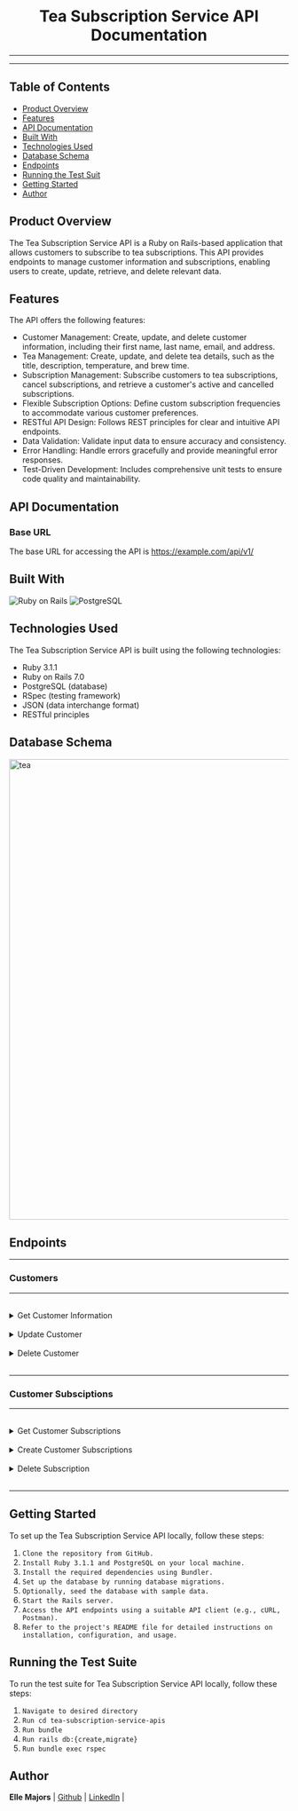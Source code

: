 <h1 align="center">Tea Subscription Service API Documentation</h1>

---

---

## Table of Contents
- [Product Overview](#product-overview)
- [Features](#Features)
- [API Documentation](#api-documentation)
- [Built With](#built-with)
- [Technologies Used](#technologies-used)
- [Database Schema](#database-schema)
- [Endpoints](#end-points)
- [Running the Test Suit](#running-the-test-suit)
- [Getting Started](#getting-started)
- [Author](#author)

## Product Overview

The Tea Subscription Service API is a Ruby on Rails-based application that allows customers to subscribe to tea subscriptions. This API provides endpoints to manage customer information and subscriptions, enabling users to create, update, retrieve, and delete relevant data.

## Features

The API offers the following features:

* Customer Management: Create, update, and delete customer information, including their first name, last name, email, and address.
* Tea Management: Create, update, and delete tea details, such as the title, description, temperature, and brew time.
* Subscription Management: Subscribe customers to tea subscriptions, cancel subscriptions, and retrieve a customer's active and cancelled subscriptions.
* Flexible Subscription Options: Define custom subscription frequencies to accommodate various customer preferences.
* RESTful API Design: Follows REST principles for clear and intuitive API endpoints.
* Data Validation: Validate input data to ensure accuracy and consistency.
* Error Handling: Handle errors gracefully and provide meaningful error responses.
* Test-Driven Development: Includes comprehensive unit tests to ensure code quality and maintainability.

## API Documentation

### Base URL

The base URL for accessing the API is https://example.com/api/v1/

## Built With

![Ruby on Rails](https://img.shields.io/badge/Ruby_on_Rails-CC0000?style=for-the-badge&logo=ruby-on-rails&logoColor=white)
![PostgreSQL](https://img.shields.io/badge/PostgreSQL-316192?style=for-the-badge&logo=postgresql&logoColor=white)

## Technologies Used

The Tea Subscription Service API is built using the following technologies:

* Ruby 3.1.1
* Ruby on Rails 7.0
* PostgreSQL (database)
* RSpec (testing framework)
* JSON (data interchange format)
* RESTful principles

## Database Schema

<img width="830" alt="tea" src="https://github.com/Elle-M/tea-subscription-service-apis/assets/113124260/ec87af03-c30a-4ec0-a899-e77ae10532e1">


## Endpoints

---

### Customers

---
<br>

<details>
  <summary>Get Customer Information</summary><br>
  
  Description: 
    
  Retrieves information about a specific customer.
  
  Endpoint:
  
  ```JS
  GET /api/v1/customers/:id
  ```
  
  Params: 

  | Name | Requirement | Type | Description |
  | ----- | ----------- | -----| -------------- | 
  | `id` | Required | integer | The ID of the customer.
 
  <br>

  Response: 

  | Result | Status |
  | ------- | ------| 
  | `Success` | 200 |
  | `Failure`| 400 |


  ```JSON
{
    "id": 2,
    "first_name": "Jane",
    "last_name": "Smith",
    "email": "jane.smith@example.com",
    "address": "444 Sunny Street"
}
  ```
 </details>

<br>

<details>
  <summary>Update Customer</summary><br>
  
 Description: 
    
 Updates the information of a specific customer.
  
  Endpoint:
  
  ```JS
  PATCH /api/v1/customers/:id
  ```
  
  Params: 

  | Name | Requirement | Type | Description |
  | ----- | ----------- | -----| -------------- | 
  | `id` | Required | integer | The ID of the customer.
  | `first_name` | Required | string | The updated first name of the customer.
  | `last_name ` | Required | string | The updated last name of the customer.
  | `email` | Required | string |The updated email address of the customer.
  | `address` | Required | string | The updated address of the customer.

  <br>

  Response: 

  | Result | Status |
  | ------- | ------| 
  | `Success` | 200 |
  | `Failure`| 400 |


  ```JSON
{
    "id": 1,
    "first_name": "John",
    "last_name": "Doe",
    "email": "johndoe@example.com",
    "address": "123 Main St",
    "created_at": "2023-06-01T01:17:16.912Z",
    "updated_at": "2023-06-01T01:17:16.912Z"
}
  ```
 </details>
 
<br>

<details>
  <summary>Delete Customer</summary><br>
  

 Description: 
    
 Deletes a specific customer.
  
  Endpoint:
  
  ```JS
  DELETE /api/v1/customers/:id
  ```
  
  Params: 

  | Name | Requirement | Type | Description |
  | ----- | ----------- | -----| -------------- | 
  | `id` | Required | integer | The ID of the customer.
 
  <br>

  Response: 

  | Result | Status |
  | ------- | ------| 
  | `No Content`| 404 |


  ```JSON
{
    "id": 1,
    "first_name": "John",
    "last_name": "Doe",
    "email": "johndoe@example.com",
    "address": "123 Main St"
}
  ```
 </details>
 
 <br>

---

### Customer Subsciptions

---

<br>

<details>
  <summary>Get Customer Subscriptions</summary><br>
  

Description: 
    
Retrieves information about a specific customer.
  
  Endpoint:
  
  ```JS
  GET /api/v1/customers/:customer_id/subscriptions
  ```
  
  Params: 

  | Name | Requirement | Type | Description |
  | ----- | ----------- | -----| -------------- | 
  | `customer_id` | Required | integer | The ID of the customer.
 

  <br>

  Response: 

  | Result | Status |
  | ------- | ------| 
  | `Success` | 200 |
  | `Failure`| 400 |


  ```JSON
[
    {
      "id": 1,
      "title": "Monthly Subscription",
      "price": 19,
      "status": "active",
      "frequency": "monthly",
      "tea_id": 1,
      "customer_id": 1
    },
  
    {
      "id": 3,
      "title": "Two Week Subscription",
      "price": 14,
      "status": "active",
      "frequency": "two week",
      "tea_id": 2,
      "customer_id": 1
    }

]
  ```
 </details>
 
 <br>

<details>
  <summary>Create Customer Subscriptions</summary><br>
  
 Description: 
    
 Creates a new customer subscription.
  
  Endpoint:
  
  ```JS
  POST /api/v1/customers/:customer_id/subscriptions
  ```
  
  Params: 

  | Name | Requirement | Type | Description |
  | ----- | ----------- | -----| -------------- | 
  | `customer_id` | Required | integer | The ID of the customer.
  | `tea_id` | Required | integer | The ID of the tea for the subscription.
  | `title` | Required | string | The title of the subscription.
  | `price` | Required | string | The price of the subscription.
  | `status` | Required | string | The status of the subscription (active or cancelled).
  | `frequency` | Required | string | The frequency of the subscription.
 

  <br>

  Response: 

  | Result | Status |
  | ------- | ------| 
  | `Success` | 200 |
  | `Failure`| 400 |


  ```JSON
{
    "customer_id": 1,
    "tea_id": 1,
    "title": "Two Week Subscription",
    "price": 14.99,
    "status": "active",
    "frequency": "Two Week"
}

  ```
 </details>
 
 <br>
 
 
<details>
  <summary>Delete Subscription</summary><br>
  
 Description: 
    
 Deletes a specific subscription.
  
  Endpoint:
  
  ```JS
  DELETE /api/v1/customers/:customer_id/subscriptions/:id
  ```
  
  Params: 

  | Name | Requirement | Type | Description |
  | ----- | ----------- | -----| -------------- | 
  | `customer_id` | Required | integer | The ID of the customer.
  | `id` | Required | integer | The ID of the subscription.
 

  <br>

  Response: 

  | Result | Status |
  | ------- | ------| 
  | `No Content`| 404 |

 </details>
 
 <br>


---

## Getting Started

To set up the Tea Subscription Service API locally, follow these steps:

1. `Clone the repository from GitHub.`
1. `Install Ruby 3.1.1 and PostgreSQL on your local machine.`
1. `Install the required dependencies using Bundler.`
1. `Set up the database by running database migrations.`
1. `Optionally, seed the database with sample data.`
1. `Start the Rails server.`
1. `Access the API endpoints using a suitable API client (e.g., cURL, Postman).`
1. `Refer to the project's README file for detailed instructions on installation, configuration, and usage.`

 ## Running the Test Suite
 
 To run the test suite for Tea Subscription Service API locally, follow these steps:
 
1. `Navigate to desired directory`
1. `Run cd tea-subscription-service-apis`
1. `Run bundle`
1. `Run rails db:{create,migrate}`
1. `Run bundle exec rspec`


 ## Author
 
 **Elle Majors** | [Github](https://github.com/Elle-M) | [LinkedIn](https://www.linkedin.com/in/ellemajors) |
